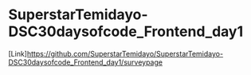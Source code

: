 # SuperstarTemidayo-DSC30daysofcode_Frontend_day1
[Link]https://github.com/SuperstarTemidayo/SuperstarTemidayo-DSC30daysofcode_Frontend_day1/surveypage
